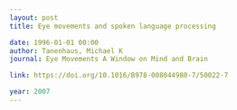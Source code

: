```yaml
---
layout: post
title: Eye movements and spoken language processing

date: 1996-01-01 00:00
author: Tanenhaus, Michael K
journal: Eye Movements A Window on Mind and Brain

link: https://doi.org/10.1016/B978-008044980-7/50022-7

year: 2007
---
```




